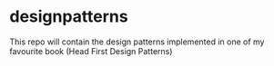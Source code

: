 # designpatterns
This repo will contain the design patterns implemented in one of my favourite book (Head First Design Patterns)
